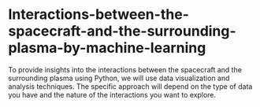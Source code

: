 # Interactions-between-the-spacecraft-and-the-surrounding-plasma-by-machine-learning
 To provide insights into the interactions between the spacecraft and the surrounding plasma using Python, we will use data visualization and analysis techniques. The specific approach will depend on the type of data you have and the nature of the interactions you want to explore.
